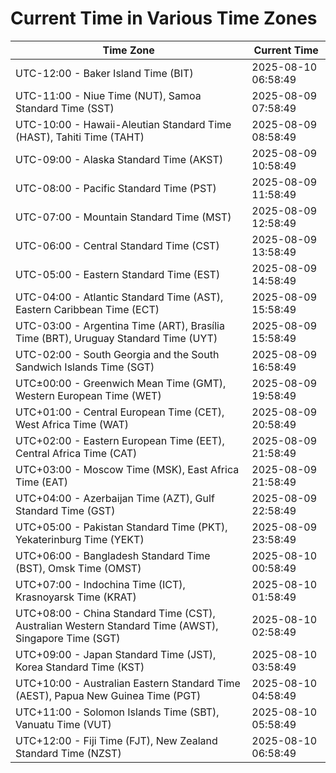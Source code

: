 # Current Time in Various Time Zones

| Time Zone | Current Time |
|-----------|--------------|
| UTC-12:00 - Baker Island Time (BIT) | 2025-08-10 06:58:49 |
| UTC-11:00 - Niue Time (NUT), Samoa Standard Time (SST) | 2025-08-09 07:58:49 |
| UTC-10:00 - Hawaii-Aleutian Standard Time (HAST), Tahiti Time (TAHT) | 2025-08-09 08:58:49 |
| UTC-09:00 - Alaska Standard Time (AKST) | 2025-08-09 10:58:49 |
| UTC-08:00 - Pacific Standard Time (PST) | 2025-08-09 11:58:49 |
| UTC-07:00 - Mountain Standard Time (MST) | 2025-08-09 12:58:49 |
| UTC-06:00 - Central Standard Time (CST) | 2025-08-09 13:58:49 |
| UTC-05:00 - Eastern Standard Time (EST) | 2025-08-09 14:58:49 |
| UTC-04:00 - Atlantic Standard Time (AST), Eastern Caribbean Time (ECT) | 2025-08-09 15:58:49 |
| UTC-03:00 - Argentina Time (ART), Brasília Time (BRT), Uruguay Standard Time (UYT) | 2025-08-09 15:58:49 |
| UTC-02:00 - South Georgia and the South Sandwich Islands Time (SGT) | 2025-08-09 16:58:49 |
| UTC±00:00 - Greenwich Mean Time (GMT), Western European Time (WET) | 2025-08-09 19:58:49 |
| UTC+01:00 - Central European Time (CET), West Africa Time (WAT) | 2025-08-09 20:58:49 |
| UTC+02:00 - Eastern European Time (EET), Central Africa Time (CAT) | 2025-08-09 21:58:49 |
| UTC+03:00 - Moscow Time (MSK), East Africa Time (EAT) | 2025-08-09 21:58:49 |
| UTC+04:00 - Azerbaijan Time (AZT), Gulf Standard Time (GST) | 2025-08-09 22:58:49 |
| UTC+05:00 - Pakistan Standard Time (PKT), Yekaterinburg Time (YEKT) | 2025-08-09 23:58:49 |
| UTC+06:00 - Bangladesh Standard Time (BST), Omsk Time (OMST) | 2025-08-10 00:58:49 |
| UTC+07:00 - Indochina Time (ICT), Krasnoyarsk Time (KRAT) | 2025-08-10 01:58:49 |
| UTC+08:00 - China Standard Time (CST), Australian Western Standard Time (AWST), Singapore Time (SGT) | 2025-08-10 02:58:49 |
| UTC+09:00 - Japan Standard Time (JST), Korea Standard Time (KST) | 2025-08-10 03:58:49 |
| UTC+10:00 - Australian Eastern Standard Time (AEST), Papua New Guinea Time (PGT) | 2025-08-10 04:58:49 |
| UTC+11:00 - Solomon Islands Time (SBT), Vanuatu Time (VUT) | 2025-08-10 05:58:49 |
| UTC+12:00 - Fiji Time (FJT), New Zealand Standard Time (NZST) | 2025-08-10 06:58:49 |
